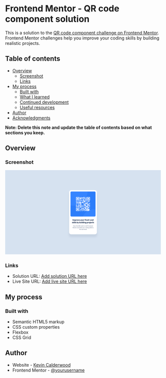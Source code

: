 # Frontend Mentor - QR code component solution

This is a solution to the [QR code component challenge on Frontend Mentor](https://www.frontendmentor.io/challenges/qr-code-component-iux_sIO_H). Frontend Mentor challenges help you improve your coding skills by building realistic projects. 

## Table of contents

- [Overview](#overview)
  - [Screenshot](#screenshot)
  - [Links](#links)
- [My process](#my-process)
  - [Built with](#built-with)
  - [What I learned](#what-i-learned)
  - [Continued development](#continued-development)
  - [Useful resources](#useful-resources)
- [Author](#author)
- [Acknowledgments](#acknowledgments)

**Note: Delete this note and update the table of contents based on what sections you keep.**

## Overview

### Screenshot

![](./screenshot.png)

### Links

- Solution URL: [Add solution URL here](https://github.com/Kcalde20/fem-qr-code-component)
- Live Site URL: [Add live site URL here](https://main--peaceful-granita-b10ec8.netlify.app/)

## My process

### Built with

- Semantic HTML5 markup
- CSS custom properties
- Flexbox
- CSS Grid

## Author

- Website - [Kevin Calderwood](https://github.com/Kcalde20)
- Frontend Mentor - [@yourusername](https://www.frontendmentor.io/profile/Kcalde20)

